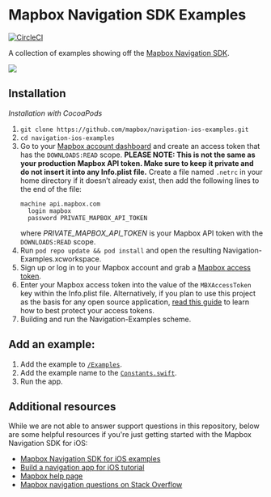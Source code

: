 # Mapbox Navigation SDK Examples

[![CircleCI](https://circleci.com/gh/mapbox/navigation-ios-examples.svg?style=svg)](https://circleci.com/gh/mapbox/navigation-ios-examples)

A collection of examples showing off the [Mapbox Navigation SDK](https://github.com/mapbox/mapbox-navigation-ios).

![](https://user-images.githubusercontent.com/1496498/88307292-9db6a000-ccc0-11ea-9507-74c2e918dd98.gif)

## Installation

_Installation with CocoaPods_ 

1. `git clone https://github.com/mapbox/navigation-ios-examples.git`
1. `cd navigation-ios-examples`
1. Go to your [Mapbox account dashboard](https://account.mapbox.com/) and create an access token that has the `DOWNLOADS:READ` scope. **PLEASE NOTE: This is not the same as your production Mapbox API token. Make sure to keep it private and do not insert it into any Info.plist file.** Create a file named `.netrc` in your home directory if it doesn’t already exist, then add the following lines to the end of the file:
   ```
   machine api.mapbox.com 
     login mapbox
     password PRIVATE_MAPBOX_API_TOKEN
   ```
   where _PRIVATE_MAPBOX_API_TOKEN_ is your Mapbox API token with the `DOWNLOADS:READ` scope. 
1. Run `pod repo update && pod install` and open the resulting Navigation-Examples.xcworkspace.
1. Sign up or log in to your Mapbox account and grab a [Mapbox access token](https://www.mapbox.com/help/define-access-token/).
1. Enter your Mapbox access token into the value of the `MBXAccessToken` key within the Info.plist file. Alternatively, if you plan to use this project as the basis for any open source application, [read this guide](https://docs.mapbox.com/help/troubleshooting/private-access-token-android-and-ios/#ios) to learn how to best protect your access tokens.
1. Building and run the Navigation-Examples scheme.

## Add an example:

1. Add the example to [`/Examples`](https://github.com/mapbox/navigation-ios-examples/tree/main/Navigation-Examples/Examples).
1. Add the example name to the [`Constants.swift`](https://github.com/mapbox/navigation-ios-examples/blob/main/Navigation-Examples/Constants.swift).
1. Run the app.

## Additional resources

While we are not able to answer support questions in this repository, below are some helpful resources if you're just getting started with the Mapbox Navigation SDK for iOS: 

- [Mapbox Navigation SDK for iOS examples](https://www.mapbox.com/ios-sdk/navigation/examples/)
- [Build a navigation app for iOS tutorial](https://www.mapbox.com/help/ios-navigation-sdk/)
- [Mapbox help page](https://www.mapbox.com/help/)
- [Mapbox navigation questions on Stack Overflow](http://stackoverflow.com/questions/tagged/mapbox+ios+navigation)


